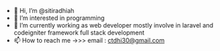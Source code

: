 - 👋 Hi, I’m @sitiradhiah
- 👀 I’m interested in programming
- 🌱 I’m currently working as web developer mostly involve in laravel and
  codeigniter framework full stack development
- 📫 How to reach me ->>> email : ctdhi30@gmail.com

<!---
sitiradhiah/sitiradhiah is a ✨ special ✨ repository because its `README.md` (this file) appears on your GitHub profile.
You can click the Preview link to take a look at your changes.
--->
